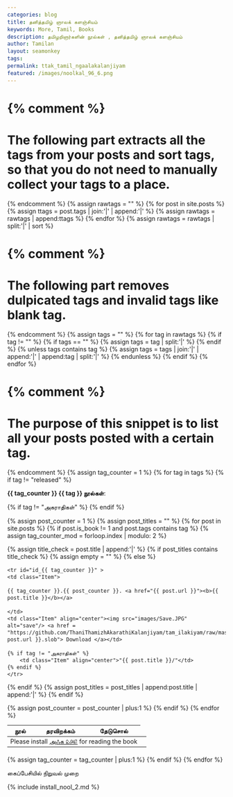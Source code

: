 ```yaml
--- 
categories: blog 
title: தனித்தமிழ் ஞாலக் களஞ்சியம்
keywords: More, Tamil, Books 
description: தமிழறிஞர்களின் நூல்கள் , தனித்தமிழ் ஞாலக் களஞ்சியம்
author: Tamilan 
layout: seamonkey 
tags:  
permalink: ttak_tamil_ngaalakalanjiyam 
featured: /images/noolkal_96_6.png 
--- 
```

 
{% comment %}
=======================
The following part extracts all the tags from your posts and sort tags, so that you do not need to manually collect your tags to a place.
=======================
{% endcomment %}
{% assign rawtags = "" %}
{% for post in site.posts %}
 {% assign ttags = post.tags | join:'|' | append:'|' %}
 {% assign rawtags = rawtags | append:ttags %}
{% endfor %}
{% assign rawtags = rawtags | split:'|' | sort %}

{% comment %}
=======================
The following part removes dulpicated tags and invalid tags like blank tag.
=======================
{% endcomment %}
{% assign tags = "" %}
{% for tag in rawtags %}
 {% if tag != "" %}
  {% if tags == "" %}
   {% assign tags = tag | split:'|' %}
  {% endif %}
  {% unless tags contains tag %}
   {% assign tags = tags | join:'|' | append:'|' | append:tag | split:'|' %}
  {% endunless %}
 {% endif %}
{% endfor %}

{% comment %}
=======================
The purpose of this snippet is to list all your posts posted with a certain tag.
=======================
{% endcomment %}
{% assign tag_counter = 1 %}
{% for tag in tags %}
{% if tag != "released" %}	
<P><B>{{ tag_counter }} <a name="{{ tag }}">{{ tag }}</a> நூல்கள்</B>:</P>  
<TABLE cellspacing ="1" cellpadding ="6" border = "0">
  <thead>
    <tr>
      <th class="Title" align="center">நூல்</th>
      <th class="Title" align="center">தரவிறக்கம்</th>      
			{% if tag != "அகராதிகள்" %}	
			<th class="Title" align="center">தேடுசொல்</th>      			
			{% endif %}
    </tr>
  </thead>
  <tfoot>
    <tr>
      <td class="bottom-left"></td>
      <td colspan="4"></td>
      <td class="bottom-right"></td>
    </tr>
  </tfoot>
  <tbody>
  
{% assign post_counter = 1 %}
{% assign post_titles = "" %}
{% for post in site.posts %}
{% if post.is_book != 1 and post.tags contains tag %}
{% assign tag_counter_mod = forloop.index | modulo: 2 %}

{% assign title_check = post.title | append:'|' %}
{% if post_titles contains title_check %}
	{% assign empty = "" %}
{% else %}
	
	<tr id="id_{{ tag_counter }}" >
	<td class="Item">
	
	{{ tag_counter }}.{{ post_counter }}. <a href="{{ post.url }}"><b>{{ post.title }}</b></a>
	
	</td>
	<td class="Item" align="center"><img src="images/Save.JPG" alt="save"/> <a href = "https://github.com/ThaniThamizhAkarathiKalanjiyam/tam_ilakiyam/raw/master/Noolkal{{ post.url }}.slob"> Download </a></td>	
	
	{% if tag != "அகராதிகள்" %}	
		<td class="Item" align="center">"{{ post.title }}/"</td>	
	{% endif %}
	</tr>
{% endif %}
	{% assign post_titles = post_titles | append:post.title | append:'|' %}
{% endif %}

{% assign post_counter = post_counter | plus:1 %}
{% endif %}
{% endfor %}
  <tr><td colspan="3">Please install <a href="#niruval">அஃக ௨௮௭</a> for reading the book</td></tr>
  </tbody>
</table>
{% assign tag_counter = tag_counter | plus:1 %}
{% endif %}
{% endfor %}

<a name="niruval"> கைப்பேசியில் நிறுவல் முறை</a>

{% include install_nool_2.md %} 